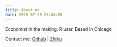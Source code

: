 ```yaml
---
title: About me
date: 2020-07-28 23:04:00
---
```


Economist in the making. R user. Based in Chicago

Contact me: [Github](https://github.com/jiafeili) | [Zhihu](https://www.zhihu.com/people/jiafeili)

